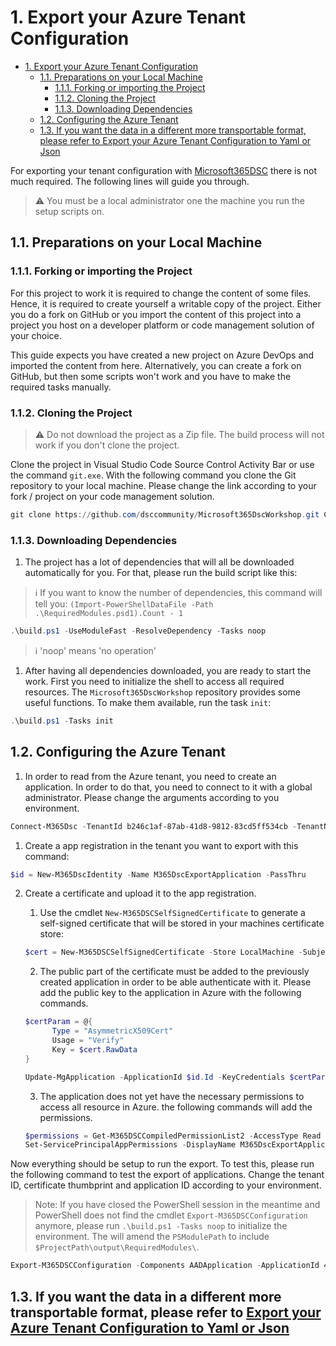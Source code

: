 # 1. Export your Azure Tenant Configuration

- [1. Export your Azure Tenant Configuration](#1-export-your-azure-tenant-configuration)
  - [1.1. Preparations on your Local Machine](#11-preparations-on-your-local-machine)
    - [1.1.1. Forking or importing the Project](#111-forking-or-importing-the-project)
    - [1.1.2. Cloning the Project](#112-cloning-the-project)
    - [1.1.3. Downloading Dependencies](#113-downloading-dependencies)
  - [1.2. Configuring the Azure Tenant](#12-configuring-the-azure-tenant)
  - [1.3. If you want the data in a different more transportable format, please refer to Export your Azure Tenant Configuration to Yaml or Json](#13-if-you-want-the-data-in-a-different-more-transportable-format-please-refer-to-export-your-azure-tenant-configuration-to-yaml-or-json)

For exporting your tenant configuration with [Microsoft365DSC](https://microsoft365dsc.com/) there is not much required. The following lines will guide you through.

> :warning: You must be a local administrator one the machine you run the setup scripts on.

## 1.1. Preparations on your Local Machine

### 1.1.1. Forking or importing the Project

For this project to work it is required to change the content of some files. Hence, it is required to create yourself a
writable copy of the project. Either you do a fork on GitHub or you import the content of this project into a project
you host on a developer platform or code management solution of your choice.

This guide expects you have created a new project on Azure DevOps and imported the content from here. Alternatively, you can create a fork on GitHub, but then some scripts won't work and you have to make the required tasks manually.

### 1.1.2. Cloning the Project

> :warning: Do not download the project as a Zip file. The build process will not work if you don't clone the project.

Clone the project in Visual Studio Code Source Control Activity Bar or use the command `git.exe`. With the following command you clone the Git repository to your local machine. Please change the link according to your fork / project on your code management solution.

```powershell
git clone https://github.com/dsccommunity/Microsoft365DscWorkshop.git C:\Git
```

### 1.1.3. Downloading Dependencies

1. The project has a lot of dependencies that will all be downloaded automatically for you. For that, please run the build script like this:

> :information_source: If you want to know the number of dependencies, this command will tell you: `(Import-PowerShellDataFile -Path .\RequiredModules.psd1).Count - 1`

```powershell
.\build.ps1 -UseModuleFast -ResolveDependency -Tasks noop
````

> :information_source: 'noop' means 'no operation'

1. After having all dependencies downloaded, you are ready to start the work. First you need to initialize the shell to access all required resources. The `Microsoft365DscWorkshop` repository provides some useful functions. To make them available, run the task `init`:

```powershell
.\build.ps1 -Tasks init
```

## 1.2. Configuring the Azure Tenant

1. In order to read from the Azure tenant, you need to create an application. In order to do that, you need to connect to it with a global administrator. Please change the arguments according to you environment.

```powershell
Connect-M365Dsc -TenantId b246c1af-87ab-41d8-9812-83cd5ff534cb -TenantName MngEnvMCAP576786.onmicrosoft.com -SubscriptionId 9522bd96-d34f-4910-9667-0517ab5dc595
```

1. Create a app registration in the tenant you want to export with this command:

```powershell
$id = New-M365DscIdentity -Name M365DscExportApplication -PassThru
```

2. Create a certificate and upload it to the app registration.

   1. Use the cmdlet `New-M365DSCSelfSignedCertificate` to generate a self-signed certificate that will be stored in your machines certificate store:

   ```powershell
   $cert = New-M365DSCSelfSignedCertificate -Store LocalMachine -Subject 'M365DSC Export' -PassThru
   ```

   2. The public part of the certificate must be added to the previously created application in order to be able authenticate with it. Please add the public key to the application in Azure with the following commands.

   ```powershell
   $certParam = @{
         Type = "AsymmetricX509Cert"
         Usage = "Verify"
         Key = $cert.RawData
   }

   Update-MgApplication -ApplicationId $id.Id -KeyCredentials $certParam
   ```

   3. The application does not yet have the necessary permissions to access all resource in Azure. the following commands will add the permissions.

   ```powershell
   $permissions = Get-M365DSCCompiledPermissionList2 -AccessType Read
   Set-ServicePrincipalAppPermissions -DisplayName M365DscExportApplication -Permissions $permissions
   ```

Now everything should be setup to run the export. To test this, please run the following command to test the export of applications. Change the tenant ID, certificate thumbprint and application ID according to your environment.

>Note: If you have closed the PowerShell session in the meantime and PowerShell does not find the cmdlet `Export-M365DSCConfiguration` anymore, please run `.\build.ps1 -Tasks noop` to initialize the environment. The will amend the `PSModulePath` to include `$ProjectPath\output\RequiredModules\`.

```powershell
Export-M365DSCConfiguration -Components AADApplication -ApplicationId 40642b84-0d13-43ac-951e-8700d5be1131 -TenantId MngEnvMCAP576786.onmicrosoft.com -CertificateThumbprint FBA23F11CD8F78A17B9E2105D9BE3EE15BA04165 -Path .\temp\
```

## 1.3. If you want the data in a different more transportable format, please refer to [Export your Azure Tenant Configuration to Yaml or Json](./ExportToYaml.md)
